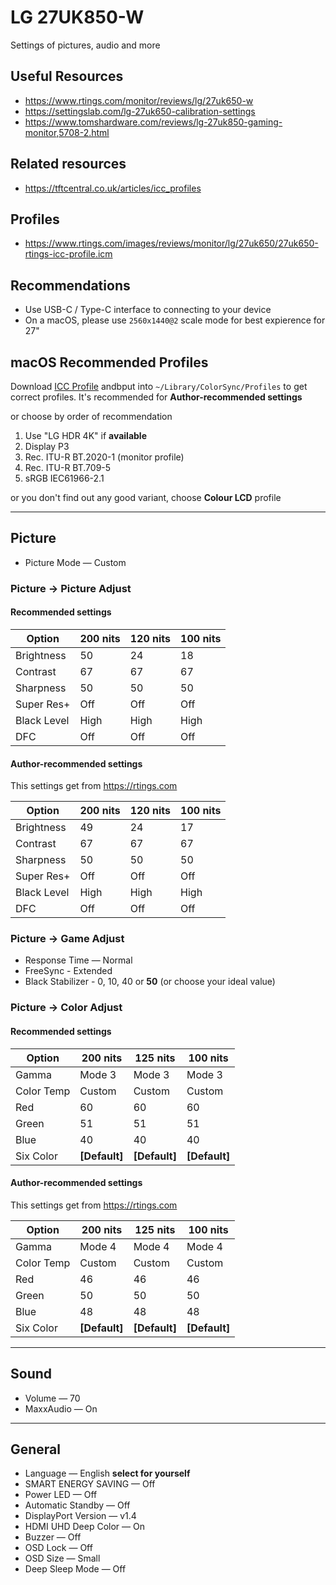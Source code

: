 # LG 27UK850-W

Settings of pictures, audio and more

## Useful Resources

- <https://www.rtings.com/monitor/reviews/lg/27uk650-w>
- <https://settingslab.com/lg-27uk650-calibration-settings>
- <https://www.tomshardware.com/reviews/lg-27uk850-gaming-monitor,5708-2.html>

## Related resources

- <https://tftcentral.co.uk/articles/icc_profiles>

## Profiles

- <https://www.rtings.com/images/reviews/monitor/lg/27uk650/27uk650-rtings-icc-profile.icm>

## Recommendations

- Use USB-C / Type-C interface to connecting to your device
- On a macOS, please use `2560x1440@2` scale mode for best expierence for 27"

## macOS Recommended Profiles

Download [ICC Profile](#profiles) andbput into `~/Library/ColorSync/Profiles`
to get correct profiles. It's recommended for **Author-recommended settings**

or choose by order of recommendation

1. Use "LG HDR 4K" if **available**
2. Display P3
3. Rec. ITU-R BT.2020-1 (monitor profile)
4. Rec. ITU-R BT.709-5
5. sRGB IEC61966-2.1

or you don't find out any good variant, choose **Colour LCD** profile

---

## Picture

- Picture Mode — Custom

### Picture → Picture Adjust

#### Recommended settings

| Option      | 200 nits | 120 nits | 100 nits |
| ----------- | -------- | -------- | -------- |
| Brightness  | 50       | 24       | 18       |
| Contrast    | 67       | 67       | 67       |
| Sharpness   | 50       | 50       | 50       |
| Super Res+  | Off      | Off      | Off      |
| Black Level | High     | High     | High     |
| DFC         | Off      | Off      | Off      |

#### Author-recommended settings

This settings get from <https://rtings.com>

| Option      | 200 nits | 120 nits | 100 nits |
| ----------- | -------- | -------- | -------- |
| Brightness  | 49       | 24       | 17       |
| Contrast    | 67       | 67       | 67       |
| Sharpness   | 50       | 50       | 50       |
| Super Res+  | Off      | Off      | Off      |
| Black Level | High     | High     | High     |
| DFC         | Off      | Off      | Off      |

### Picture → Game Adjust

- Response Time — Normal
- FreeSync - Extended
- Black Stabilizer - 0, 10, 40 or **50** (or choose your ideal value)

### Picture → Color Adjust

#### Recommended settings

| Option     | 200 nits      | 125 nits      | 100 nits      |
| ---------- | ------------- | ------------- | ------------- |
| Gamma      | Mode 3        | Mode 3        | Mode 3        |
| Color Temp | Custom        | Custom        | Custom        |
| Red        | 60            | 60            | 60            |
| Green      | 51            | 51            | 51            |
| Blue       | 40            | 40            | 40            |
| Six Color  | **[Default]** | **[Default]** | **[Default]** |

#### Author-recommended settings

This settings get from <https://rtings.com>

| Option     | 200 nits      | 125 nits      | 100 nits      |
| ---------- | ------------- | ------------- | ------------- |
| Gamma      | Mode 4        | Mode 4        | Mode 4        |
| Color Temp | Custom        | Custom        | Custom        |
| Red        | 46            | 46            | 46            |
| Green      | 50            | 50            | 50            |
| Blue       | 48            | 48            | 48            |
| Six Color  | **[Default]** | **[Default]** | **[Default]** |

---

## Sound

- Volume — 70
- MaxxAudio — On

---

## General

- Language — English **select for yourself**
- SMART ENERGY SAVING — Off
- Power LED — Off
- Automatic Standby — Off
- DisplayPort Version — v1.4
- HDMI UHD Deep Color — On
- Buzzer — Off
- OSD Lock — Off
- OSD Size — Small
- Deep Sleep Mode — Off
